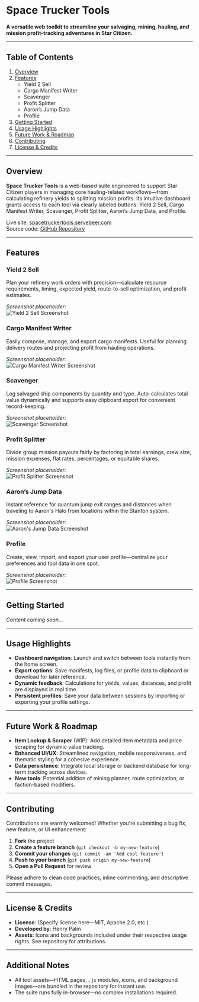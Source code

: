 # Space Trucker Tools

**A versatile web toolkit to streamline your salvaging, mining, hauling, and mission profit-tracking adventures in Star Citizen.**

---

## Table of Contents

1. [Overview](#overview)  
2. [Features](#features)  
   - Yield 2 Sell  
   - Cargo Manifest Writer  
   - Scavenger  
   - Profit Splitter  
   - Aaron’s Jump Data  
   - Profile  
3. [Getting Started](#getting-started)  
4. [Usage Highlights](#usage-highlights)  
5. [Future Work & Roadmap](#future-work--roadmap)  
6. [Contributing](#contributing)  
7. [License & Credits](#license--credits)

---

## Overview

**Space Trucker Tools** is a web-based suite engineered to support Star Citizen players in managing core hauling-related workflows—from calculating refinery yields to splitting mission profits. Its intuitive dashboard grants access to each tool via clearly labeled buttons: Yield 2 Sell, Cargo Manifest Writer, Scavenger, Profit Splitter, Aaron’s Jump Data, and Profile.

Live site: [spacetruckertools.servebeer.com](https://spacetruckertools.servebeer.com/index.html)  
Source code: [GitHub Repository](https://github.com/henrypalm/SpaceTruckerTools)

---

## Features

### Yield 2 Sell  
Plan your refinery work orders with precision—calculate resource requirements, timing, expected yield, route-to-sell optimization, and profit estimates.  

*Screenshot placeholder:*  
![Yield 2 Sell Screenshot](images/yield2sell-placeholder.png)

### Cargo Manifest Writer  
Easily compose, manage, and export cargo manifests. Useful for planning delivery routes and projecting profit from hauling operations.  

*Screenshot placeholder:*  
![Cargo Manifest Writer Screenshot](images/cargo-manifest-placeholder.png)

### Scavenger  
Log salvaged ship components by quantity and type. Auto-calculates total value dynamically and supports easy clipboard export for convenient record-keeping.  

*Screenshot placeholder:*  
![Scavenger Screenshot](images/scavenger-placeholder.png)

### Profit Splitter  
Divide group mission payouts fairly by factoring in total earnings, crew size, mission expenses, flat rates, percentages, or equitable shares.  

*Screenshot placeholder:*  
![Profit Splitter Screenshot](images/profit-splitter-placeholder.png)

### Aaron’s Jump Data  
Instant reference for quantum jump exit ranges and distances when traveling to Aaron's Halo from locations within the Stanton system.  

*Screenshot placeholder:*  
![Aaron's Jump Data Screenshot](images/aarons-jump-placeholder.png)

### Profile  
Create, view, import, and export your user profile—centralize your preferences and tool data in one spot.  

*Screenshot placeholder:*  
![Profile Screenshot](images/profile-placeholder.png)

---

## Getting Started

*Content coming soon...*

---

## Usage Highlights

- **Dashboard navigation**: Launch and switch between tools instantly from the home screen.  
- **Export options**: Save manifests, log files, or profile data to clipboard or download for later reference.  
- **Dynamic feedback**: Calculations for yields, values, distances, and profit are displayed in real time.  
- **Persistent profiles**: Save your data between sessions by importing or exporting your profile settings.

---

## Future Work & Roadmap

- **Item Lookup & Scraper** (WIP): Add detailed item metadata and price scraping for dynamic value tracking.  
- **Enhanced UI/UX**: Streamlined navigation, mobile responsiveness, and thematic styling for a cohesive experience.  
- **Data persistence**: Integrate local storage or backend database for long-term tracking across devices.  
- **New tools**: Potential addition of mining planner, route optimization, or faction-based modifiers.

---

## Contributing

Contributions are warmly welcomed! Whether you're submitting a bug fix, new feature, or UI enhancement:

1. **Fork** the project  
2. **Create a feature branch** (`git checkout -b my-new-feature`)  
3. **Commit your changes** (`git commit -am 'Add cool feature'`)  
4. **Push to your branch** (`git push origin my-new-feature`)  
5. **Open a Pull Request** for review

Please adhere to clean code practices, inline commenting, and descriptive commit messages.

---

## License & Credits

- **License**: (Specify license here—MIT, Apache 2.0, etc.)  
- **Developed by**: Henry Palm  
- **Assets**: Icons and backgrounds included under their respective usage rights. See repository for attributions.

---

## Additional Notes  
- All tool assets—HTML pages, `.js` modules, icons, and background images—are bundled in the repository for instant use.  
- The suite runs fully in-browser—no complex installations required.